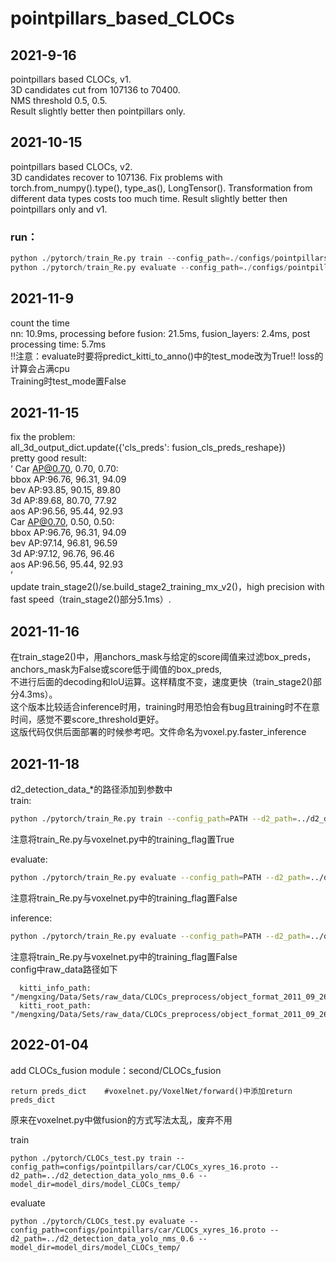 # pointpillars_based_CLOCs

## 2021-9-16
pointpillars based CLOCs,  v1.   
3D candidates cut from 107136 to 70400.   
NMS threshold 0.5, 0.5.   
Result slightly better then pointpillars only.


## 2021-10-15
pointpillars based CLOCs,  v2.   
3D candidates recover to 107136.
Fix problems with torch.from_numpy().type(), type_as(), LongTensor(). Transformation from different data types costs too much time.
Result slightly better then pointpillars only and v1.  


### run：
```python
python ./pytorch/train_Re.py train --config_path=./configs/pointpillars/car/CLOCs_xyres_16.proto --model_dir=model_dirs/model_dir_CLOCs_temp --pickle_result=True
python ./pytorch/train_Re.py evaluate --config_path=./configs/pointpillars/car/CLOCs_xyres_16.proto --model_dir=model_dirs/model_dir_CLOCs --pickle_result=True/False
```

## 2021-11-9
count the time   
nn: 10.9ms, processing before fusion: 21.5ms, fusion_layers: 2.4ms, post processing time: 5.7ms   
!!注意：evaluate时要将predict_kitti_to_anno()中的test_mode改为True!! loss的计算会占满cpu  
Training时test_mode置False


## 2021-11-15
fix the problem:  
all_3d_output_dict.update({'cls_preds': fusion_cls_preds_reshape})     
pretty good result:   
‘
Car AP@0.70, 0.70, 0.70:  
bbox AP:96.76, 96.31, 94.09  
bev  AP:93.85, 90.15, 89.80  
3d   AP:89.68, 80.70, 77.92  
aos  AP:96.56, 95.44, 92.93  
Car AP@0.70, 0.50, 0.50:  
bbox AP:96.76, 96.31, 94.09  
bev  AP:97.14, 96.81, 96.59  
3d   AP:97.12, 96.76, 96.46  
aos  AP:96.56, 95.44, 92.93  
’  
update train_stage2()/se.build_stage2_training_mx_v2()，high precision with fast speed（train_stage2()部分5.1ms）.  

## 2021-11-16  
在train_stage2()中，用anchors_mask与给定的score阈值来过滤box_preds，anchors_mask为False或score低于阈值的box_preds,  
不进行后面的decoding和IoU运算。这样精度不变，速度更快（train_stage2()部分4.3ms）。  
这个版本比较适合inference时用，training时用恐怕会有bug且training时不在意时间，感觉不要score_threshold更好。  
这版代码仅供后面部署的时候参考吧。文件命名为voxel.py.faster_inference  

## 2021-11-18  
d2_detection_data_*的路径添加到参数中   
train:
```bash
python ./pytorch/train_Re.py train --config_path=PATH --d2_path=../d2_detection_data_yolo_nms_0.6 --model_dir=PATH
``` 
注意将train_Re.py与voxelnet.py中的training_flag置True  

evaluate:
```bash
python ./pytorch/train_Re.py evaluate --config_path=PATH --d2_path=../d2_detection_data_yolo_nms_0.6 --model_dir=PATH
``` 
注意将train_Re.py与voxelnet.py中的training_flag置False  

inference:  
```bash
python ./pytorch/train_Re.py evaluate --config_path=PATH --d2_path=../d2_detection_data_yolo_nms_0.6 --model_dir=PATH --predict_test=True
```
注意将train_Re.py与voxelnet.py中的training_flag置False   
config中raw_data路径如下
```text
  kitti_info_path: "/mengxing/Data/Sets/raw_data/CLOCs_preprocess/object_format_2011_09_26_drive_0001/kitti_infos_test.pkl"
  kitti_root_path: "/mengxing/Data/Sets/raw_data/CLOCs_preprocess/object_format_2011_09_26_drive_0001"
```


## 2022-01-04
add CLOCs_fusion module：second/CLOCs_fusion
```text
return preds_dict    #voxelnet.py/VoxelNet/forward()中添加return preds_dict
```
原来在voxelnet.py中做fusion的方式写法太乱，废弃不用

train  
```text
python ./pytorch/CLOCs_test.py train --config_path=configs/pointpillars/car/CLOCs_xyres_16.proto --d2_path=../d2_detection_data_yolo_nms_0.6 --model_dir=model_dirs/model_CLOCs_temp/
```
evaluate 
```text
python ./pytorch/CLOCs_test.py evaluate --config_path=configs/pointpillars/car/CLOCs_xyres_16.proto --d2_path=../d2_detection_data_yolo_nms_0.6 --model_dir=model_dirs/model_CLOCs_temp/
```


